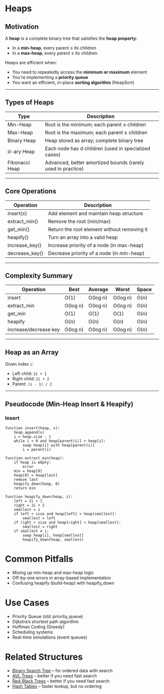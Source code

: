 # Heaps

## Motivation

A **heap** is a complete binary tree that satisfies the **heap property**:
- In a **min-heap**, every parent ≤ its children
- In a **max-heap**, every parent ≥ its children

Heaps are efficient when:
- You need to repeatedly access the **minimum or maximum** element
- You're implementing a **priority queue**
- You want an efficient, in-place **sorting algorithm** (HeapSort)

---

## Types of Heaps

| Type           | Description                                                 |
|----------------|-------------------------------------------------------------|
| Min-Heap       | Root is the minimum; each parent ≤ children                 |
| Max-Heap       | Root is the maximum; each parent ≥ children                 |
| Binary Heap    | Heap stored as array; complete binary tree                  |
| d-ary Heap     | Each node has d children (used in specialized cases)        |
| Fibonacci Heap | Advanced, better amortized bounds (rarely used in practice) |

---

## Core Operations

| Operation      | Description                                 |
|----------------|---------------------------------------------|
| insert(x)      | Add element and maintain heap structure     |
| extract_min()  | Remove the root (min/max)                   |
| get_min()      | Return the root element without removing it |
| heapify()      | Turn an array into a valid heap             |
| increase_key() | Increase priority of a node (in max-heap)   |
| decrease_key() | Decrease priority of a node (in min-heap)   |

---

## Complexity Summary

| Operation             | Best     | Average  | Worst    | Space |
|-----------------------|----------|----------|----------|-------|
| insert                | O(1)     | O(log n) | O(log n) | O(n)  |
| extract_min           | O(log n) | O(log n) | O(log n) | O(n)  |
| get_min               | O(1)     | O(1)     | O(1)     | O(n)  |
| heapify               | O(n)     | O(n)     | O(n)     | O(n)  |
| increase/decrease key | O(log n) | O(log n) | O(log n) | O(n)  |

---

## Heap as an Array

Given index `i`:
- Left child: `2i + 1`
- Right child: `2i + 2`
- Parent: `(i - 1) / 2`

---

## Pseudocode (Min-Heap Insert & Heapify)

### Insert

```pseudo
function insert(heap, x):
    heap.append(x)
    i = heap.size - 1
    while i > 0 and heap[parent(i)] > heap[i]:
        swap heap[i] with heap[parent(i)]
        i = parent(i)

function extract_min(heap):
    if heap is empty:
        error
    min = heap[0]
    heap[0] = heap[last]
    remove last
    heapify_down(heap, 0)
    return min

function heapify_down(heap, i):
    left = 2i + 1
    right = 2i + 2
    smallest = i
    if left < size and heap[left] < heap[smallest]:
        smallest = left
    if right < size and heap[right] < heap[smallest]:
        smallest = right
    if smallest ≠ i:
        swap heap[i], heap[smallest]
        heapify_down(heap, smallest)
```

# Common Pitfalls
- Mixing up min-heap and max-heap logic
- Off-by-one errors in array-based implementation
- Confusing heapify (build-heap) with heapify_down

# Use Cases
- Priority Queue (std::priority_queue)
- Dijkstra’s shortest path algorithm
- Huffman Coding (Greedy)
- Scheduling systems
- Real-time simulations (event queues)

# Related Structures
- [Binary Search Tree](14_BST.md) – for ordered data with search
- [AVL Trees](15_AVL.md) – better if you need fast search
- [Red-Black Trees](17_RedBlack.md) – better if you need fast search
- [Hash Tables](10_HashTables.md) – faster lookup, but no ordering
